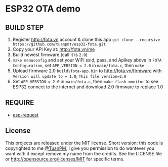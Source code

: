 
# ESP32 OTA demo

## BUILD STEP
1. Register http://fota.vn account & clone this app `git clone --recursive https://github.com/tuanpmt/esp32-fota.git`
2. Copy your API Key at: http://fota.vn/me 
3. Build newest firmware (call it is `2.0`)
4. `make menuconfig` and set your WiFi ssid, pass, and Apikey above in `FOTA Configuration`, set `APP_VERSION = 2.0` in `main/fota.c`, then `make`
5. Upload firmware 2.0 `build\fota-app.bin` to http://fota.vn/firmware with `Version will update to = 1.0`, `This file version=2.0`
6. Set `APP_VERSION = 2.0` in `main/fota.c`, then `make flash monitor` to see ESP32 connect to the internet and download 2.0 firmware to replace 1.0 

## REQUIRE
- [esp-request](https://github.com/tuanpmt/esp-request)

## License

This projects are released under the MIT license. Short version: this code is copyrighted to me [@TuanPM](https://twitter.com/tuanpmt), I give you permission to do wantever you want with it except remove my name from the credits. See the LICENSE file or http://opensource.org/licenses/MIT for specific terms.

